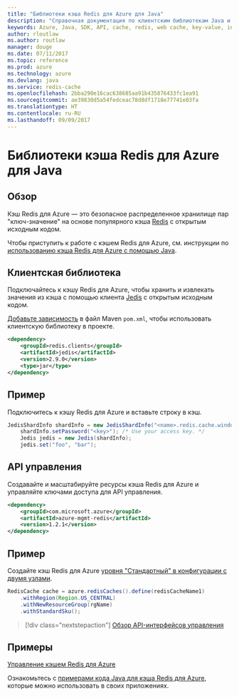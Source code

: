 ```yaml
---
title: "Библиотеки кэша Redis для Azure для Java"
description: "Справочная документация по клиентским библиотекам Java и библиотекам управления кэша Redis для Azure"
keywords: Azure, Java, SDK, API, cache, redis, web cache, key-value, in-memory
author: rloutlaw
ms.author: routlaw
manager: douge
ms.date: 07/11/2017
ms.topic: reference
ms.prod: azure
ms.technology: azure
ms.devlang: java
ms.service: redis-cache
ms.openlocfilehash: 2bba290e16cac638685aa91b435876433fc1ea91
ms.sourcegitcommit: ae39830d5a54fedceac78d8df1718e77741e03fa
ms.translationtype: HT
ms.contentlocale: ru-RU
ms.lasthandoff: 09/09/2017
---
```

# <a name="redis-cache-libraries-for-java"></a>Библиотеки кэша Redis для Azure для Java

## <a name="overview"></a>Обзор

Кэш Redis для Azure — это безопасное распределенное хранилище пар "ключ-значение" на основе популярного кэша [Redis](https://redis.io/) с открытым исходным кодом. 

Чтобы приступить к работе с кэшем Redis для Azure, см. инструкции по [использованию кэша Redis для Azure с помощью Java](/azure/redis-cache/cache-java-get-started).

## <a name="client-library"></a>Клиентская библиотека

Подключайтесь к кэшу Redis для Azure, чтобы хранить и извлекать значения из кэша с помощью клиента [Jedis](https://github.com/xetorthio/jedis) с открытым исходным кодом.  

[Добавьте зависимость](https://maven.apache.org/guides/getting-started/index.html#How_do_I_use_external_dependencies) в файл Maven `pom.xml`, чтобы использовать клиентскую библиотеку в проекте.   

```XML
<dependency>
    <groupId>redis.clients</groupId>
    <artifactId>jedis</artifactId>
    <version>2.9.0</version>
    <type>jar</type>
</dependency>
```

## <a name="example"></a>Пример

Подключитесь к кэшу Redis для Azure и вставьте строку в кэш.

```java
JedisShardInfo shardInfo = new JedisShardInfo("<name>.redis.cache.windows.net", 6380, useSsl);
    shardInfo.setPassword("<key>"); /* Use your access key. */
    Jedis jedis = new Jedis(shardInfo);
    jedis.set("foo", "bar");
```

## <a name="management-api"></a>API управления

Создавайте и масштабируйте ресурсы кэша Redis для Azure и управляйте ключами доступа для API управления.

```XML
<dependency>
    <groupId>com.microsoft.azure</groupId>
    <artifactId>azure-mgmt-redis</artifactId>
    <version>1.2.1</version>
</dependency>
```

## <a name="example"></a>Пример

Создайте кэш Redis для Azure [уровня "Стандартный" в конфигурации с двумя узлами](https://azure.microsoft.com/services/cache/). 

```java
RedisCache cache = azure.redisCaches().define(redisCacheName1)
    .withRegion(Region.US_CENTRAL)
    .withNewResourceGroup(rgName)
    .withStandardSku();
```

> [!div class="nextstepaction"]
> [Обзор API-интерфейсов управления](/java/api/overview/azure/rediscache/managementapi)

## <a name="samples"></a>Примеры

[Управление кэшем Redis для Azure](https://github.com/Azure-Samples/redis-java-manage-cache)   

Ознакомьтесь с [примерами кода Java для кэша Redis для Azure](https://azure.microsoft.com/resources/samples/?platform=java&term=redis), которые можно использовать в своих приложениях.
